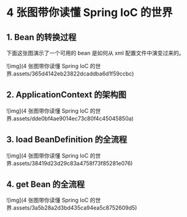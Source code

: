 # 4 张图带你读懂 Spring IoC 的世界

## 1. Bean 的转换过程

下面这张图演示了一个可用的 bean 是如何从 xml 配置文件中演变过来的。

![img](4 张图带你读懂 Spring IoC 的世界.assets/365d4142eb23822dcaddba6d1f59ccbc)

## 2. ApplicationContext 的架构图

![img](4 张图带你读懂 Spring IoC 的世界.assets/dde0bf4ae9014ec73c80f4c45045850a)

## 3. load BeanDefinition 的全流程

![img](4 张图带你读懂 Spring IoC 的世界.assets/38419d23d29c83a4758f73f85281e076)

## 4. get Bean 的全流程

![img](4 张图带你读懂 Spring IoC 的世界.assets/3a5b28a2d3bd435ca94ea5c8752609d5)

